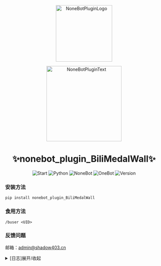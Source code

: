 <div align="center">
  <a href="https://v2.nonebot.dev/store"><img src="https://raw.githubusercontent.com/A-kirami/nonebot-plugin-template/resources/nbp_logo.png" width="180" height="180" alt="NoneBotPluginLogo"></a>
  <br>
  <p><img src="https://raw.githubusercontent.com/A-kirami/nonebot-plugin-template/c25343ec62cdd941a9dfe8f8d811bc118acd101b/NoneBotPlugin.svg" width="240" alt="NoneBotPluginText"></p>
</div>

<div align="center">

# ✨nonebot_plugin_BiliMedalWall✨

<div align=left> 

<p align="center">
  <img src=https://img.shields.io/github/stars/Shadow403/nonebot_plugin_BiliMedalWall.svg alt="Start">
  <img src="https://img.shields.io/badge/python-3.10+-blue.svg" alt="Python">
  <img src="https://img.shields.io/badge/nonebot-2.0.0+-red.svg" alt="NoneBot">
  <img src="https://img.shields.io/badge/onebot-2.2.3+-darkgreen.svg" alt="OneBot">
  <img src="https://img.shields.io/badge/version-0.1.2-yellow.svg" alt="Version">
  </a>
</p>

### 安装方法

```
pip install nonebot_plugin_BiliMedalWall
```

### 食用方法
```
/buser <UID>
```

### 反馈问题
邮箱：admin@shadow403.cn

<details>
<summary>[日志]展开/收起</summary>

- 2022/10/03 [V0.1.0] 发布此插件
- 2022/10/03 [V0.1.1] 更新插件依赖
- 2022/10/03 [V0.1.2] 修复插件依赖
